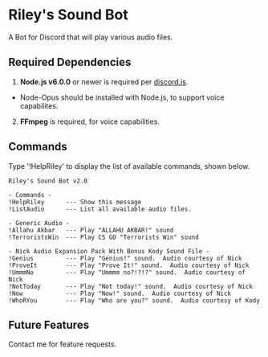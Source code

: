 # Riley's Sound Bot

A Bot for Discord that will play various audio files.

## Required Dependencies 

1. **Node.js v6.0.0** or newer is required per [discord.js](https://discord.js.org/#!/docs/tag/master/file/general/Welcome).
  * Node-Opus should be installed with Node.js, to support voice capabilites.
2. **FFmpeg** is required, for voice capabilities.

## Commands

Type '!HelpRiley' to display the list of available commands, shown below.

```
Riley's Sound Bot v2.0

- Commands -
!HelpRiley      --- Show this message
!ListAudio      --- List all available audio files.

- Generic Audio -
!Allahu Akbar   --- Play "ALLAHU AKBAR!" sound
!TerroristsWin  --- Play CS GO "Terrorists Win" sound

- Nick Audio Expansion Pack With Bonus Kody Sound File -
!Genius         --- Play "Genius!" sound.  Audio courtesy of Nick
!ProveIt        --- Play "Prove It!" sound.  Audio courtesy of Nick
!UmmmNo         --- Play "Ummmm no?!?!?" sound.  Audio courtesy of Nick
!NotToday       --- Play "Not today!" sound.  Audio courtesy of Nick
!Now            --- Play "Now!" sound.  Audio courtesy of Nick
!WhoRYou        --- Play "Who are you?" sound.  Audio courtesy of Kody
```

## Future Features
Contact me for feature requests.
